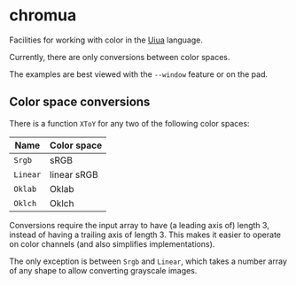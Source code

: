 # chromua

Facilities for working with color in the [Uiua](https://uiua.org/) language.

Currently, there are only conversions between color spaces.

The examples are best viewed with the `--window` feature or on the pad.

## Color space conversions

There is a function `XToY` for any two of the following color spaces:

| Name | Color space |
| --- | --- |
| `Srgb` | sRGB |
| `Linear` | linear sRGB |
| `Oklab` | Oklab |
| `Oklch` | Oklch |

Conversions require the input array to have (a leading axis of) length 3, instead of having a trailing axis of length 3. This makes it easier to operate on color channels (and also simplifies implementations).

The only exception is between `Srgb` and `Linear`, which takes a number array of any shape to allow converting grayscale images.